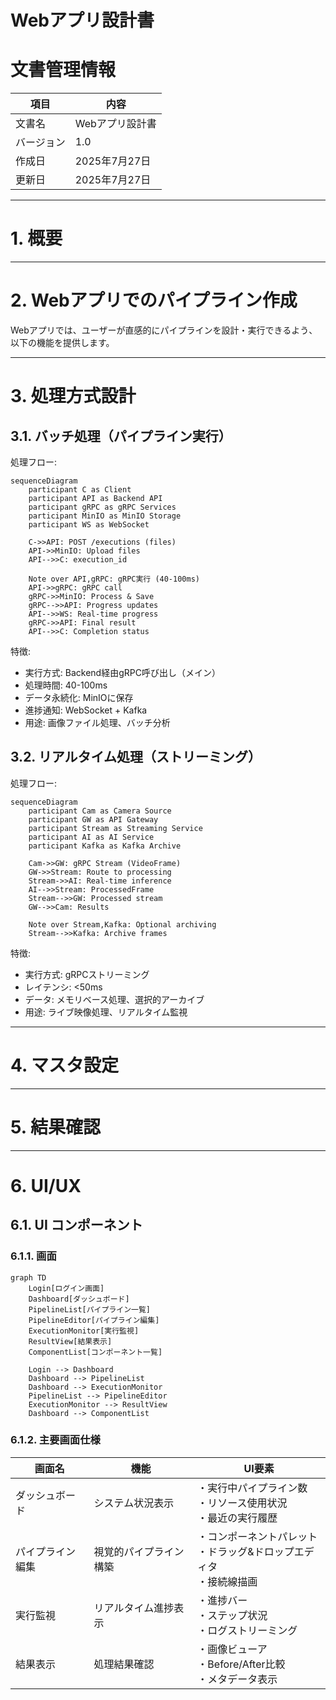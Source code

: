 # Webアプリ設計書

# 文書管理情報

| 項目       | 内容            |
| ---------- | --------------- |
| 文書名     | Webアプリ設計書 |
| バージョン | 1.0             |
| 作成日     | 2025年7月27日   |
| 更新日     | 2025年7月27日   |

---

# 1. 概要

---

# 2. Webアプリでのパイプライン作成

Webアプリでは、ユーザーが直感的にパイプラインを設計・実行できるよう、以下の機能を提供します。

---


# 3. 処理方式設計
## 3.1. バッチ処理（パイプライン実行）

処理フロー:
```mermaid
sequenceDiagram
    participant C as Client
    participant API as Backend API
    participant gRPC as gRPC Services
    participant MinIO as MinIO Storage
    participant WS as WebSocket

    C->>API: POST /executions (files)
    API->>MinIO: Upload files
    API-->>C: execution_id
    
    Note over API,gRPC: gRPC実行 (40-100ms)
    API->>gRPC: gRPC call
    gRPC->>MinIO: Process & Save
    gRPC-->>API: Progress updates
    API-->>WS: Real-time progress
    gRPC->>API: Final result
    API-->>C: Completion status
```

特徴:
- 実行方式: Backend経由gRPC呼び出し（メイン）
- 処理時間: 40-100ms
- データ永続化: MinIOに保存
- 進捗通知: WebSocket + Kafka
- 用途: 画像ファイル処理、バッチ分析

## 3.2. リアルタイム処理（ストリーミング）

処理フロー:
```mermaid
sequenceDiagram
    participant Cam as Camera Source
    participant GW as API Gateway
    participant Stream as Streaming Service
    participant AI as AI Service
    participant Kafka as Kafka Archive

    Cam->>GW: gRPC Stream (VideoFrame)
    GW->>Stream: Route to processing
    Stream->>AI: Real-time inference
    AI-->>Stream: ProcessedFrame
    Stream-->>GW: Processed stream
    GW-->>Cam: Results
    
    Note over Stream,Kafka: Optional archiving
    Stream-->>Kafka: Archive frames
```

特徴:
- 実行方式: gRPCストリーミング
- レイテンシ: <50ms
- データ: メモリベース処理、選択的アーカイブ
- 用途: ライブ映像処理、リアルタイム監視

---

# 4. マスタ設定


---

# 5. 結果確認


---

# 6. UI/UX 

## 6.1. UI コンポーネント 

### 6.1.1. 画面

```mermaid
graph TD
    Login[ログイン画面]
    Dashboard[ダッシュボード]
    PipelineList[パイプライン一覧]
    PipelineEditor[パイプライン編集]
    ExecutionMonitor[実行監視]
    ResultView[結果表示]
    ComponentList[コンポーネント一覧]
    
    Login --> Dashboard
    Dashboard --> PipelineList
    Dashboard --> ExecutionMonitor
    PipelineList --> PipelineEditor
    ExecutionMonitor --> ResultView
    Dashboard --> ComponentList
```

### 6.1.2. 主要画面仕様

| 画面名           | 機能                   | UI要素                                                                    |
| ---------------- | ---------------------- | ------------------------------------------------------------------------- |
| ダッシュボード   | システム状況表示       | ・実行中パイプライン数<br/>・リソース使用状況<br/>・最近の実行履歴        |
| パイプライン編集 | 視覚的パイプライン構築 | ・コンポーネントパレット<br/>・ドラッグ&ドロップエディタ<br/>・接続線描画 |
| 実行監視         | リアルタイム進捗表示   | ・進捗バー<br/>・ステップ状況<br/>・ログストリーミング                    |
| 結果表示         | 処理結果確認           | ・画像ビューア<br/>・Before/After比較<br/>・メタデータ表示                |
